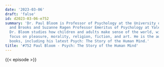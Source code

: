 ```yaml
---
date: '2023-03-06'
draft: 'false'
id: d2023-03-06-e752
summary: 'Dr. Paul Bloom is Professor of Psychology at the University of Toronto,
  and Brooks and Suzanne Ragen Professor Emeritus of Psychology at Yale University.
  Dr. Bloom studies how children and adults make sense of the world, with special
  focus on pleasure, morality, religion, fiction, and art. He is the author of seven
  books, including his latest Psych: The Story of the Human Mind.'
title: '#752 Paul Bloom - Psych: The Story of the Human Mind'
---
```

{{< episode >}}
